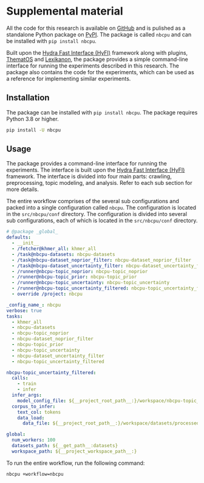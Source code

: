 # Supplemental material

All the code for this research is available on [GitHub](http://github.com/entelecheia/nbcpu) and is pulished as a standalone Python package on [PyPI](https://pypi.org/project/nbcpu/). The package is called `nbcpu` and can be installed with `pip install nbcpu`.

Built upon the [Hydra Fast Interface (HyFI)](https://hyfi.entelecheia.ai) framework along with plugins, [ThematOS](https://thematos.entelecheia.ai) and [Lexikanon](https://lexikanon.entelecheia.ai), the package provides a simple command-line interface for running the experiments described in this research. The package also contains the code for the experiments, which can be used as a reference for implementing similar experiments.

## Installation

The package can be installed with `pip install nbcpu`. The package requires Python 3.8 or higher.

```bash
pip install -U nbcpu
```

## Usage

The package provides a command-line interface for running the experiments. The interface is built upon the [Hydra Fast Interface (HyFI)](https://hyfi.entelecheia.ai) framework. The interface is divided into four main parts: crawling, preprocessing, topic modeling, and analysis. Refer to each sub section for more details.

The entire workflow comprises of the several sub configurations and packed into a single configuration called `nbcpu`. The configuration is located in the `src/nbcpu/conf` directory. The configuration is divided into several sub configurations, each of which is located in the `src/nbcpu/conf` directory.

```yaml
# @package _global_
defaults:
  - __init__
  - /fetcher@khmer_all: khmer_all
  - /task@nbcpu-datasets: nbcpu-datasets
  - /task@nbcpu-dataset_noprior_filter: nbcpu-dataset_noprior_filter
  - /task@nbcpu-dataset_uncertainty_filter: nbcpu-dataset_uncertainty_filter
  - /runner@nbcpu-topic_noprior: nbcpu-topic_noprior
  - /runner@nbcpu-topic_prior: nbcpu-topic_prior
  - /runner@nbcpu-topic_uncertainty: nbcpu-topic_uncertainty
  - /runner@nbcpu-topic_uncertainty_filtered: nbcpu-topic_uncertainty_filtered
  - override /project: nbcpu

_config_name_: nbcpu
verbose: true
tasks:
  - khmer_all
  - nbcpu-datasets
  - nbcpu-topic_noprior
  - nbcpu-dataset_noprior_filter
  - nbcpu-topic_prior
  - nbcpu-topic_uncertainty
  - nbcpu-dataset_uncertainty_filter
  - nbcpu-topic_uncertainty_filtered

nbcpu-topic_uncertainty_filtered:
  calls:
    - train
    - infer
  infer_args:
    model_config_file: ${__project_root_path__:}/workspace/nbcpu-topic_uncertainty_filtered/model/configs/model(2)_config.yaml
  corpus_to_infer:
    text_col: tokens
    data_load:
      data_file: ${__project_root_path__:}/workspace/datasets/processed/topic_noprior_filtered/train.parquet

global:
  num_workers: 100
  datasets_path: ${__get_path__:datasets}
  workspace_path: ${__project_workspace_path__:}
```

To run the entire workflow, run the following command:

```bash
nbcpu +workflow=nbcpu
```

```{tableofcontents}

```
